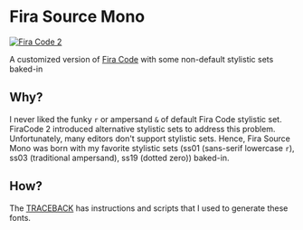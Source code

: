 # Fira Source Mono

[![Fira Code 2](https://img.shields.io/badge/FiraCode-2-blue.svg)](https://github.com/tonsky/FiraCode/releases/tag/2)

A customized version of [Fira Code](https://github.com/tonsky/FiraCode) with some non-default stylistic sets baked-in

## Why?

I never liked the funky `r` or ampersand `&` of default Fira Code stylistic set. FiraCode 2 introduced alternative stylistic sets to address this problem. Unfortunately, many editors don't support stylistic sets. Hence, Fira Source Mono was born with my favorite stylistic sets (ss01 (sans-serif lowercase `r`), ss03 (traditional ampersand), ss19 (dotted zero)) baked-in.

## How?

The [TRACEBACK](./TRACEBACK.md) has instructions and scripts that I used to generate these fonts.
